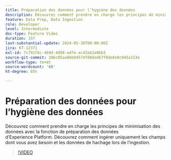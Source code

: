 ```yaml
---
title: Préparation des données pour l’hygiène des données
description: Découvrez comment prendre en charge les principes de minimisation des données avec la fonction de préparation des données d’Experience Platform. Découvrez comment ingérer uniquement les champs dont vous avez besoin et les données de hachage lors de l’ingestion.
feature: Data Prep, Data Ingestion
role: Developer
level: Intermediate
doc-type: Feature Video
duration: 337
last-substantial-update: 2024-05-30T00:00:00Z
jira: KT-12371
exl-id: 7c791f8c-469d-4d90-a47e-acd2eb3a9bb3
source-git-commit: 286c85aa88d44574f00ded67f0de8e0c945a153e
workflow-type: tm+mt
source-wordcount: '68'
ht-degree: 85%

---
```


# Préparation des données pour l’hygiène des données

Découvrez comment prendre en charge les principes de minimisation des données avec la fonction de préparation des données d’Experience Platform. Découvrez comment ingérer uniquement les champs dont vous avez besoin et les données de hachage lors de l’ingestion.

>[!VIDEO](https://video.tv.adobe.com/v/3429485/?learn=on&enablevpops)
